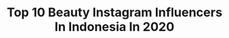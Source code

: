 ---
title: Top 10 Beauty Instagram Influencers In Indonesia In 2020
description: >-
  Find top beauty Instagram influencers in Indonesia in 2020. Most popular hashtags: #dirumahaja #caffinopremiumuser #beauthentic #caffinoxlemon.
platform: Instagram
profiles:
  - username: "adikunc"
    fullname: >-
      Adi Kuncoro
    location: "Indonesia"
    followers: 4419
    engagement: 1831
    commentsToLikes: 0.140180
    id: ck0u7btz34b020i198534nztw
    verified: false
    hashtags: "#loves, #insanindonesia, #ubar210120ii, #humanpotrait"
  - username: "balqisalfilatifaahh_"
    fullname: >-
      Balqis🌺
    location: "Indonesia"
    followers: 3576
    engagement: 2596
    commentsToLikes: 0.081164
    id: ck8t3gb6335ou0j78obe62zro
    verified: false
    hashtags: "#gaunpesta, #gaunmuslimah, #lfllfllfllfllfllfllfllfllfllfllfllfllfllfllfllfllfllfllfllfllfllfllfllfllfllfl, #lflf"
  - username: "arumi_ningsih1"
    fullname: >-
      Arumi ningsih
    location: "Indonesia"
    followers: 28995
    engagement: 300
    commentsToLikes: 0.271033
    id: ck6u0t59qhm2e0j71fn9u5vls
    verified: false
    hashtags: "#dermasterindonesia, #caffinopremiumuser, #indobeautysquad, #love"
  - username: "putrii_hdyn"
    fullname: >-
      Mpuut👑
    location: "Indonesia"
    followers: 12888
    engagement: 666
    commentsToLikes: 0.202187
    id: ck137jilgbuu30i190x9ft6i3
    verified: false
    hashtags: "#renyahnyaberlapislapis, #aswpeduli, #jualhandsanitizermurah, #premiumcosmetics"
  - username: "sisca.yie"
    fullname: >-
      Sisca yie
    location: "Indonesia"
    followers: 56333
    engagement: 250
    commentsToLikes: 0.170321
    id: ck6u0rqj7he1s0j717bvrqhvi
    verified: false
    hashtags: "#stokdarurattetapsehat, #eskrimenak, #dirumahaja, #theshonetdotcom"
  - username: "kiaraleswara"
    fullname: >-
      Kiara Leswara
    location: "Indonesia"
    followers: 237174
    engagement: 371
    commentsToLikes: 0.026013
    id: ck0tz6ox5p8xh0i19h4s5wx0m
    verified: true
    hashtags: "#hypelips, #motd, #fdxpinkberry, #berrybeautifulberryyou"
  - username: "vinaarysthadewi"
    fullname: >-
      🦄 VINA ARYSTHA🖤
    location: "Indonesia"
    followers: 8011
    engagement: 880
    commentsToLikes: 0.055726
    id: ck5hhvs5eabs90i11k16x0f2f
    verified: false
    hashtags: "#balilivin, #thebaliguru, #thebalibible, #balime"
  - username: "dewsari09"
    fullname: >-
      DEWI SARINA
    location: "Indonesia"
    followers: 15087
    engagement: 399
    commentsToLikes: 0.091208
    id: ck136ovmu7j930i19wej8bdg3
    verified: false
    hashtags: "#putraputribatakindonesia, #lembang, #tendercare, #tiktok"
  - username: "helnbelle"
    fullname: >-
      🌸ᕼᕮᒪᑎᗷᕮᒪᒪᕮ🌸
    location: "Indonesia"
    followers: 11009
    engagement: 863
    commentsToLikes: 0.039517
    id: ck5q914ga8w0d0i11lnzrhfwu
    verified: false
    hashtags: "#whowhatwearing, #fashionize, #octolyfamily, #richmondfinchcode"
  - username: "zeinabalihammoud"
    fullname: >-
      ⠀⠀⠀⠀⠀⠀⠀⠀⠀⠀⠀  ZEINAB HAMMOUD
    location: "Indonesia"
    followers: 88078
    engagement: 337
    commentsToLikes: 0.027020
    id: ck0tvopfcc6fl0i19gk2wfsa6
    verified: false
    hashtags: "#dollypartonchallenge, #bedriven, #supportlebanese, #allotaxiapp"
---